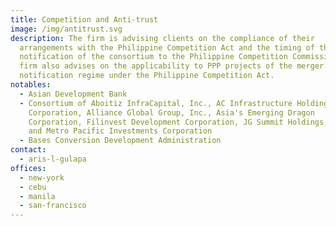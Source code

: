 ```yaml
---
title: Competition and Anti-trust
image: /img/antitrust.svg
description: The firm is advising clients on the compliance of their
  arrangements with the Philippine Competition Act and the timing of the future
  notification of the consortium to the Philippine Competition Commission. The
  firm also advises on the applicability to PPP projects of the merger
  notification regime under the Philippine Competition Act.
notables:
  - Asian Development Bank
  - Consortium of Aboitiz InfraCapital, Inc., AC Infrastructure Holdings
    Corporation, Alliance Global Group, Inc., Asia's Emerging Dragon
    Corporation, Filinvest Development Corporation, JG Summit Holdings, Inc.,
    and Metro Pacific Investments Corporation
  - Bases Conversion Development Administration
contact:
  - aris-l-gulapa
offices:
  - new-york
  - cebu
  - manila
  - san-francisco
---
```

